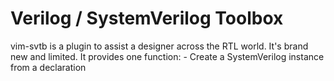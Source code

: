 # Verilog / SystemVerilog Toolbox

vim-svtb is a plugin to assist a designer across the RTL world. It's brand new and limited.
It provides one function:
    - Create a SystemVerilog instance from a declaration

